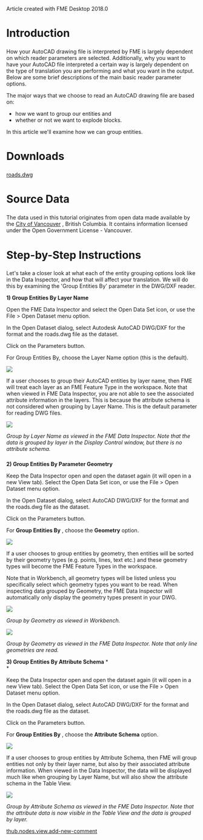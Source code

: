 Article created with FME Desktop 2018.0

Introduction
============

### 

How your AutoCAD drawing file is interpreted by FME is largely dependent
on which reader parameters are selected. Additionally, why you want to
have your AutoCAD file interpreted a certain way is largely dependent on
the type of translation you are performing and what you want in the
output. Below are some brief descriptions of the main basic reader
parameter options.

The major ways that we choose to read an AutoCAD drawing file are based
on:

-   how we want to group our entities and
-   whether or not we want to explode blocks.

In this article we\'ll examine how we can group entities.

Downloads
=========

### 

[roads.dwg](https://knowledge.safe.com/storage/attachments/2185-roads.dwg)

Source Data
===========

### 

The data used in this tutorial originates from open data made available
by the [City of Vancouver](http://data.vancouver.ca/) , British
Columbia. It contains information licensed under the Open Government
License - Vancouver.

Step-by-Step Instructions
=========================

### 

Let\'s take a closer look at what each of the entity grouping options
look like in the Data Inspector, and how that will affect your
translation. We will do this by examining the \'Group Entities By\'
parameter in the DWG/DXF reader.

**1) Group Entities By Layer Name**

Open the FME Data Inspector and select the Open Data Set icon, or use
the File \> Open Dataset menu option.

In the Open Dataset dialog, select Autodesk AutoCAD DWG/DXF for the
format and the roads.dwg file as the dataset.

Click on the Parameters button.

For Group Entities By, choose the Layer Name option (this is the
default).

![](CADGIS3LabExercises/Images/0cdfc6c28218288d5a602ca2637d371cbfe7040a.png)

If a user chooses to group their AutoCAD entities by layer name, then
FME will treat each layer as an FME Feature Type in the workspace. Note
that when viewed in FME Data Inspector, you are not able to see the
associated attribute information in the layers. This is because the
attribute schema is not considered when grouping by Layer Name. This is
the default parameter for reading DWG files.

![](CADGIS3LabExercises/Images/7ea55cbb76799b2ba68d25afb11f436eccb4066b.png)

*Group by Layer Name as viewed in the FME Data Inspector. Note that the
data is grouped by layer in the Display Control window, but there is no
attribute schema.*

### 

**2) Group Entities By Parameter Geometry**

Keep the Data Inspector open and open the dataset again (it will open in
a new View tab). Select the Open Data Set icon, or use the File \> Open
Dataset menu option.

In the Open Dataset dialog, select AutoCAD DWG/DXF for the format and
the roads.dwg file as the dataset.

Click on the Parameters button.

For **Group Entities By** , choose the **Geometry** option.

![](CADGIS3LabExercises/Images/784a975d54d534db8ee723bd7d5ef81c3b2f8562.png)

If a user chooses to group entities by geometry, then entities will be
sorted by their geometry types (e.g. points, lines, text etc.) and these
geometry types will become the FME Feature Types in the workspace.

Note that in Workbench, all geometry types will be listed unless you
specifically select which geometry types you want to be read. When
inspecting data grouped by Geometry, the FME Data Inspector will
automatically only display the geometry types present in your DWG.

![](CADGIS3LabExercises/Images/c35ada1fcac78d015fd96c7a4606dbaf749f4753.png)

*Group by Geometry as viewed in Workbench.*

![](CADGIS3LabExercises/Images/77109b3202844e5e001d9e3131aaa1c8f6143500.png)

*Group by Geometry as viewed in the FME Data Inspector. Note that only
line geometries are read.*

**3) Group Entities By Attribute Schema** *\
*

Keep the Data Inspector open and open the dataset again (it will open in
a new View tab). Select the Open Data Set icon, or use the File \> Open
Dataset menu option.

In the Open Dataset dialog, select AutoCAD DWG/DXF for the format and
the roads.dwg file as the dataset.

Click on the Parameters button.

For **Group Entities By** , choose the **Attribute Schema** option.

![](CADGIS3LabExercises/Images/7f6e84e3e0f5459505381976c376a48f3a138694.png)

If a user chooses to group entities by Attribute Schema, then FME will
group entities not only by their layer name, but also by their
associated attribute information. When viewed in the Data Inspector, the
data will be displayed much like when grouping by Layer Name, but will
also show the attribute schema in the Table View.

![](CADGIS3LabExercises/Images/41d780325beacca7fc041e9bdd05345bd5f5b067.png)

*Group by Attribute Schema as viewed in the FME Data Inspector.* *Note
that the attribute data is now visible in the Table View and the data is
grouped by layer.*

[thub.nodes.view.add-new-comment](#)
